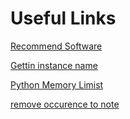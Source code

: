 # Useful Links
[Recommend Software](https://softwarerecs.stackexchange.com/)

[Gettin instance name](https://stackoverflow.com/questions/510972/getting-the-class-name-of-an-instance-in-python?rq=1)

[Python Memory Limist](https://stackoverflow.com/questions/855191/how-big-can-a-python-array-get)






[remove occurence to note](https://stackoverflow.com/questions/51518601/how-to-remove-every-occurrence-of-sub-list-from-list/51518663#51518663)
